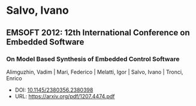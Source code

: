 # Salvo, Ivano

## EMSOFT 2012: 12th International Conference on Embedded Software

### On Model Based Synthesis of Embedded Control Software
Alimguzhin, Vadim | Mari, Federico | Melatti, Igor | Salvo, Ivano | Tronci, Enrico
* DOI: [10.1145/2380356.2380398](https://doi.org/10.1145/2380356.2380398)
* URL: <https://arxiv.org/pdf/1207.4474.pdf>

